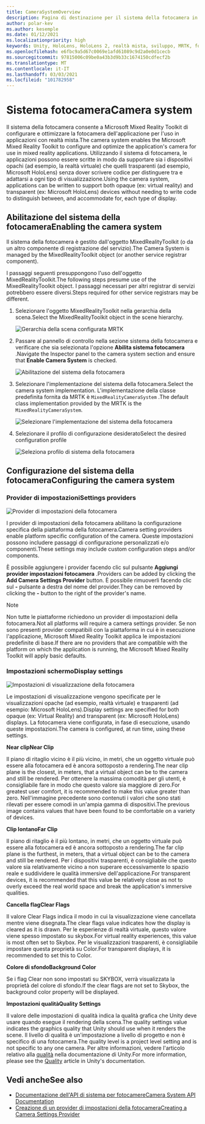 ```yaml
---
title: CameraSystemOverview
description: Pagina di destinazione per il sistema della fotocamera in MRTK
author: polar-kev
ms.author: kesemple
ms.date: 01/12/2021
ms.localizationpriority: high
keywords: Unity, HoloLens, HoloLens 2, realtà mista, sviluppo, MRTK, fotocamera,
ms.openlocfilehash: e6fbc9a5d67c0069e1afd61089c9d2a0e0d1cecb
ms.sourcegitcommit: 97815006c09be0a43b3d9b33c1674150cdfecf2b
ms.translationtype: MT
ms.contentlocale: it-IT
ms.lasthandoff: 03/03/2021
ms.locfileid: "101782958"
---
```

# <a name="camera-system"></a><span data-ttu-id="552b0-104">Sistema fotocamera</span><span class="sxs-lookup"><span data-stu-id="552b0-104">Camera system</span></span>

<span data-ttu-id="552b0-105">Il sistema della fotocamera consente a Microsoft Mixed Reality Toolkit di configurare e ottimizzare la fotocamera dell'applicazione per l'uso in applicazioni con realtà mista.</span><span class="sxs-lookup"><span data-stu-id="552b0-105">The camera system enables the Microsoft Mixed Reality Toolkit to configure and optimize the application's camera for use in mixed reality applications.</span></span> <span data-ttu-id="552b0-106">Utilizzando il sistema di fotocamera, le applicazioni possono essere scritte in modo da supportare sia i dispositivi opachi (ad esempio, la realtà virtuale) che quelli trasparenti (ad esempio, Microsoft HoloLens) senza dover scrivere codice per distinguere tra e adattarsi a ogni tipo di visualizzazione.</span><span class="sxs-lookup"><span data-stu-id="552b0-106">Using the camera system, applications can be written to support both opaque (ex: virtual reality) and transparent (ex: Microsoft HoloLens) devices without needing to write code to distinguish between, and accommodate for, each type of display.</span></span>

## <a name="enabling-the-camera-system"></a><span data-ttu-id="552b0-107">Abilitazione del sistema della fotocamera</span><span class="sxs-lookup"><span data-stu-id="552b0-107">Enabling the camera system</span></span>

<span data-ttu-id="552b0-108">Il sistema della fotocamera è gestito dall'oggetto MixedRealityToolkit (o da un altro componente di registrazione del servizio).</span><span class="sxs-lookup"><span data-stu-id="552b0-108">The Camera System is managed by the MixedRealityToolkit object (or another service registrar component).</span></span>

<span data-ttu-id="552b0-109">I passaggi seguenti presuppongono l'uso dell'oggetto MixedRealityToolkit.</span><span class="sxs-lookup"><span data-stu-id="552b0-109">The following steps presume use of the MixedRealityToolkit object.</span></span> <span data-ttu-id="552b0-110">I passaggi necessari per altri registrar di servizi potrebbero essere diversi.</span><span class="sxs-lookup"><span data-stu-id="552b0-110">Steps required for other service registrars may be different.</span></span>

1. <span data-ttu-id="552b0-111">Selezionare l'oggetto MixedRealityToolkit nella gerarchia della scena.</span><span class="sxs-lookup"><span data-stu-id="552b0-111">Select the MixedRealityToolkit object in the scene hierarchy.</span></span>

    ![Gerarchia della scena configurata MRTK](../images/MRTK_ConfiguredHierarchy.png)

2. <span data-ttu-id="552b0-113">Passare al pannello di controllo nella sezione sistema della fotocamera e verificare che sia selezionata l'opzione **Abilita sistema fotocamera** .</span><span class="sxs-lookup"><span data-stu-id="552b0-113">Navigate the Inspector panel to the camera system section and ensure that **Enable Camera System** is checked.</span></span>

    ![Abilitazione del sistema della fotocamera](../images/camera-system/EnableCameraSystem.png)

3. <span data-ttu-id="552b0-115">Selezionare l'implementazione del sistema della fotocamera.</span><span class="sxs-lookup"><span data-stu-id="552b0-115">Select the camera system implementation.</span></span> <span data-ttu-id="552b0-116">L'implementazione della classe predefinita fornita da MRTK è `MixedRealityCameraSystem` .</span><span class="sxs-lookup"><span data-stu-id="552b0-116">The default class implementation provided by the MRTK is the `MixedRealityCameraSystem`.</span></span>

    ![Selezionare l'implementazione del sistema della fotocamera](../images/camera-system/SelectCameraSystemType.png)

4. <span data-ttu-id="552b0-118">Selezionare il profilo di configurazione desiderato</span><span class="sxs-lookup"><span data-stu-id="552b0-118">Select the desired configuration profile</span></span>

    ![Seleziona profilo di sistema della fotocamera](../images/camera-system/SelectCameraProfile.png)

## <a name="configuring-the-camera-system"></a><span data-ttu-id="552b0-120">Configurazione del sistema della fotocamera</span><span class="sxs-lookup"><span data-stu-id="552b0-120">Configuring the camera system</span></span>

### <a name="settings-providers"></a><span data-ttu-id="552b0-121">Provider di impostazioni</span><span class="sxs-lookup"><span data-stu-id="552b0-121">Settings providers</span></span>

![Provider di impostazioni della fotocamera](../images/camera-system/CameraSettingsProviders.png)

<span data-ttu-id="552b0-123">I provider di impostazioni della fotocamera abilitano la configurazione specifica della piattaforma della fotocamera.</span><span class="sxs-lookup"><span data-stu-id="552b0-123">Camera setting providers enable platform specific configuration of the camera.</span></span> <span data-ttu-id="552b0-124">Queste impostazioni possono includere passaggi di configurazione personalizzati e/o componenti.</span><span class="sxs-lookup"><span data-stu-id="552b0-124">These settings may include custom configuration steps and/or components.</span></span>

<span data-ttu-id="552b0-125">È possibile aggiungere i provider facendo clic sul pulsante **Aggiungi provider impostazioni fotocamera** .</span><span class="sxs-lookup"><span data-stu-id="552b0-125">Providers can be added by clicking the **Add Camera Settings Provider** button.</span></span> <span data-ttu-id="552b0-126">È possibile rimuoverli facendo clic sul **-** pulsante a destra del nome del provider.</span><span class="sxs-lookup"><span data-stu-id="552b0-126">They can be removed by clicking the **-** button to the right of the provider's name.</span></span>

> [!Note]
> <span data-ttu-id="552b0-127">Non tutte le piattaforme richiedono un provider di impostazioni della fotocamera.</span><span class="sxs-lookup"><span data-stu-id="552b0-127">Not all platforms will require a camera settings provider.</span></span> <span data-ttu-id="552b0-128">Se non sono presenti provider compatibili con la piattaforma in cui è in esecuzione l'applicazione, Microsoft Mixed Reality Toolkit applica le impostazioni predefinite di base.</span><span class="sxs-lookup"><span data-stu-id="552b0-128">If there are no providers that are compatible with the platform on which the application is running, the Microsoft Mixed Reality Toolkit will apply basic defaults.</span></span>

### <a name="display-settings"></a><span data-ttu-id="552b0-129">Impostazioni schermo</span><span class="sxs-lookup"><span data-stu-id="552b0-129">Display settings</span></span>

![Impostazioni di visualizzazione della fotocamera](../images/camera-system/CameraDisplaySettings.png)

<span data-ttu-id="552b0-131">Le impostazioni di visualizzazione vengono specificate per le visualizzazioni opache (ad esempio, realtà virtuale) e trasparenti (ad esempio: Microsoft HoloLens).</span><span class="sxs-lookup"><span data-stu-id="552b0-131">Display settings are specified for both opaque (ex: Virtual Reality) and transparent (ex: Microsoft HoloLens) displays.</span></span> <span data-ttu-id="552b0-132">La fotocamera viene configurata, in fase di esecuzione, usando queste impostazioni.</span><span class="sxs-lookup"><span data-stu-id="552b0-132">The camera is configured, at run time, using these settings.</span></span>

<span data-ttu-id="552b0-133">**Near clip**</span><span class="sxs-lookup"><span data-stu-id="552b0-133">**Near Clip**</span></span>

<span data-ttu-id="552b0-134">Il piano di ritaglio vicino è il più vicino, in metri, che un oggetto virtuale può essere alla fotocamera ed è ancora sottoposto a rendering.</span><span class="sxs-lookup"><span data-stu-id="552b0-134">The near clip plane is the closest, in meters, that a virtual object can be to the camera and still be rendered.</span></span> <span data-ttu-id="552b0-135">Per ottenere la massima comodità per gli utenti, è consigliabile fare in modo che questo valore sia maggiore di zero.</span><span class="sxs-lookup"><span data-stu-id="552b0-135">For greatest user comfort, it is recommended to make this value greater than zero.</span></span> <span data-ttu-id="552b0-136">Nell'immagine precedente sono contenuti i valori che sono stati rilevati per essere comodi in un'ampia gamma di dispositivi.</span><span class="sxs-lookup"><span data-stu-id="552b0-136">The previous image contains values that have been found to be comfortable on a variety of devices.</span></span>

<span data-ttu-id="552b0-137">**Clip lontano**</span><span class="sxs-lookup"><span data-stu-id="552b0-137">**Far Clip**</span></span>

<span data-ttu-id="552b0-138">Il piano di ritaglio è il più lontano, in metri, che un oggetto virtuale può essere alla fotocamera ed è ancora sottoposto a rendering.</span><span class="sxs-lookup"><span data-stu-id="552b0-138">The far clip plane is the furthest, in meters, that a virtual object can be to the camera and still be rendered.</span></span> <span data-ttu-id="552b0-139">Per i dispositivi trasparenti, è consigliabile che questo valore sia relativamente vicino a non superare eccessivamente lo spazio reale e suddividere le qualità immersive dell'applicazione.</span><span class="sxs-lookup"><span data-stu-id="552b0-139">For transparent devices, it is recommended that this value be relatively close as not to overly exceed the real world space and break the application's immersive qualities.</span></span>

<span data-ttu-id="552b0-140">**Cancella flag**</span><span class="sxs-lookup"><span data-stu-id="552b0-140">**Clear Flags**</span></span>

<span data-ttu-id="552b0-141">Il valore Clear Flags indica il modo in cui la visualizzazione viene cancellata mentre viene disegnata.</span><span class="sxs-lookup"><span data-stu-id="552b0-141">The clear flags value indicates how the display is cleared as it is drawn.</span></span> <span data-ttu-id="552b0-142">Per le esperienze di realtà virtuale, questo valore viene spesso impostato su skybox.</span><span class="sxs-lookup"><span data-stu-id="552b0-142">For virtual reality experiences, this value is most often set to Skybox.</span></span> <span data-ttu-id="552b0-143">Per le visualizzazioni trasparenti, è consigliabile impostare questa proprietà su Color.</span><span class="sxs-lookup"><span data-stu-id="552b0-143">For transparent displays, it is recommended to set this to Color.</span></span>

<span data-ttu-id="552b0-144">**Colore di sfondo**</span><span class="sxs-lookup"><span data-stu-id="552b0-144">**Background Color**</span></span>

<span data-ttu-id="552b0-145">Se i flag Clear non sono impostati su SKYBOX, verrà visualizzata la proprietà del colore di sfondo.</span><span class="sxs-lookup"><span data-stu-id="552b0-145">If the clear flags are not set to Skybox, the background color property will be displayed.</span></span>

<span data-ttu-id="552b0-146">**Impostazioni qualità**</span><span class="sxs-lookup"><span data-stu-id="552b0-146">**Quality Settings**</span></span>

<span data-ttu-id="552b0-147">Il valore delle impostazioni di qualità indica la qualità grafica che Unity deve usare quando esegue il rendering della scena.</span><span class="sxs-lookup"><span data-stu-id="552b0-147">The quality settings value indicates the graphics quality that Unity should use when it renders the scene.</span></span> <span data-ttu-id="552b0-148">Il livello di qualità è un'impostazione a livello di progetto e non è specifico di una fotocamera.</span><span class="sxs-lookup"><span data-stu-id="552b0-148">The quality level is a project level setting and is not specific to any one camera.</span></span> <span data-ttu-id="552b0-149">Per altre informazioni, vedere l'articolo relativo alla [qualità](https://docs.unity3d.com/Manual/class-QualitySettings.html) nella documentazione di Unity.</span><span class="sxs-lookup"><span data-stu-id="552b0-149">For more information, please see the [Quality](https://docs.unity3d.com/Manual/class-QualitySettings.html) article in Unity's documentation.</span></span>

## <a name="see-also"></a><span data-ttu-id="552b0-150">Vedi anche</span><span class="sxs-lookup"><span data-stu-id="552b0-150">See also</span></span>

- [<span data-ttu-id="552b0-151">Documentazione dell'API di sistema per fotocamere</span><span class="sxs-lookup"><span data-stu-id="552b0-151">Camera System API Documentation</span></span>](xref:Microsoft.MixedReality.Toolkit.CameraSystem)
- [<span data-ttu-id="552b0-152">Creazione di un provider di impostazioni della fotocamera</span><span class="sxs-lookup"><span data-stu-id="552b0-152">Creating a Camera Settings Provider</span></span>](create-settings-provider.md)
